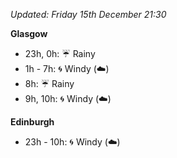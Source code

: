 *Updated: Friday 15th December 21:30*

**Glasgow**

* 23h, 0h: :umbrella: Rainy
* 1h - 7h: :cyclone: Windy (:cloud:)
* 8h: :umbrella: Rainy
* 9h, 10h: :cyclone: Windy (:cloud:)

**Edinburgh**

* 23h - 10h: :cyclone: Windy (:cloud:)
